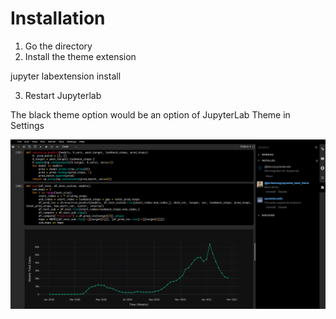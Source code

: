 # Installation

1. Go the directory
2. Install the theme extension

jupyter labextension install


3. Restart Jupyterlab 

The black theme option would be an option of JupyterLab Theme in Settings


![Alt text](./black-theme.png?raw=true "black-theme")
